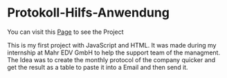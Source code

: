 #  Protokoll-Hilfs-Anwendung 
You can visit this <a href="https://naseif.github.io/Protokoll-Hilfs-Anwendung/">Page</a> to see the Project

This is my first project with JavaScript and HTML. It was made during my internship at Mahr EDV GmbH to help the support team of the managment.
The Idea was to create the monthly protocol of the company quicker and get the result as a table to paste it into a Email and then send it.
